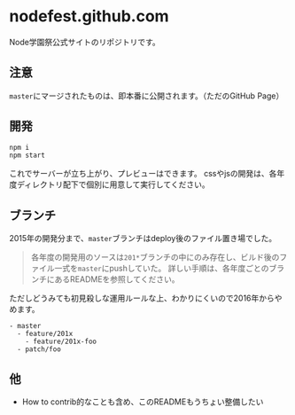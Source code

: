 # nodefest.github.com
Node学園祭公式サイトのリポジトリです。

## 注意
`master`にマージされたものは、即本番に公開されます。（ただのGitHub Page）

## 開発
```sh
npm i
npm start
```

これでサーバーが立ち上がり、プレビューはできます。
cssやjsの開発は、各年度ディレクトリ配下で個別に用意して実行してください。

## ブランチ
2015年の開発分まで、`master`ブランチはdeploy後のファイル置き場でした。

> 各年度の開発用のソースは`201*`ブランチの中にのみ存在し、ビルド後のファイル一式を`master`にpushしていた。
> 詳しい手順は、各年度ごとのブランチにあるREADMEを参照してください。

ただしどうみても初見殺しな運用ルールな上、わかりにくいので2016年からやめます。

```
- master
  - feature/201x
    - feature/201x-foo
  - patch/foo
```

## 他
- How to contrib的なことも含め、このREADMEもうちょい整備したい
